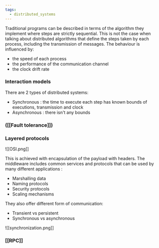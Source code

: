 ```yaml
---
tags:
  - distributed_systems
---
```

Traditional programs can be described in terms of the algorithm they implement where steps are strictly sequential. This is not the case when talking about distributed algorithms that define the steps taken by each process, including the transmission of messages. The behaviour is influenced by:
- the speed of each process
- the performance of the communication channel
- the clock drift rate

### Interaction models

There are 2 types of distributed systems:
- Synchronous : the time to execute each step has known bounds of executions, transmission and clock
- Asynchronous : there isn't any bounds

### ([[Fault tolerance]])


### Layered protocols

![[OSI.png]]

This is achieved with encapsulation of the payload with headers. The middleware includes common services and protocols that can be used by many different applications :
- Marshalling data
- Naming protocols
- Security protocols
- Scaling mechanisms

They also offer different form of communication:
- Transient vs persistent
- Synchronous vs asynchronous

![[synchronization.png]]

### [[RPC]]


